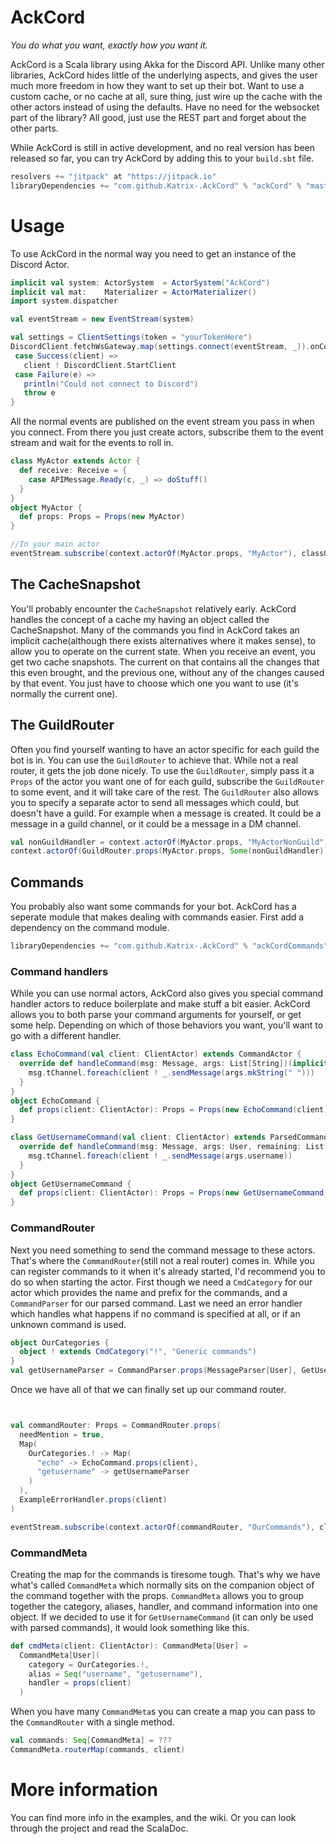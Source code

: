 # AckCord
*You do what you want, exactly how you want it.*

AckCord is a Scala library using Akka for the Discord API. Unlike many other libraries, AckCord hides little of the underlying aspects, and gives the user much more freedom in how they want to set up their bot. Want to use a custom cache, or no cache at all, sure thing, just wire up the cache with the other actors instead of using the defaults. Have no need for the websocket part of the library? All good, just use the REST part and forget about the other parts.

While AckCord is still in active development, and no real version has been released so far, you can try AckCord by adding this to your `build.sbt` file.
```scala
resolvers += "jitpack" at "https://jitpack.io"
libraryDependencies += "com.github.Katrix-.AckCord" % "ackCord" % "master-SNAPSHOT"
```

# Usage

To use AckCord in the normal way you need to get an instance of the Discord Actor.
```scala
implicit val system: ActorSystem  = ActorSystem("AckCord")
implicit val mat:    Materializer = ActorMaterializer()
import system.dispatcher

val eventStream = new EventStream(system)

val settings = ClientSettings(token = "yourTokenHere")
DiscordClient.fetchWsGateway.map(settings.connect(eventStream, _)).onComplete {
 case Success(client) =>
   client ! DiscordClient.StartClient
 case Failure(e) =>
   println("Could not connect to Discord")
   throw e
}
```

All the normal events are published on the event stream you pass in when you connect. From there you just create actors, subscribe them to the event stream and wait for the events to roll in.
```scala
class MyActor extends Actor {
  def receive: Receive = {
    case APIMessage.Ready(c, _) => doStuff()
  }
}
object MyActor {
  def props: Props = Props(new MyActor)
}

//In your main actor
eventStream.subscribe(context.actorOf(MyActor.props, "MyActor"), classOf[APIMessage.Ready])
```

## The CacheSnapshot
You'll probably encounter the `CacheSnapshot` relatively early. AckCord handles the concept of a cache my having an object called the CacheSnapshot. Many of the commands you find in AckCord takes an implicit cache(although there exists alternatives where it makes sense), to allow you to operate on the current state. When you receive an event, you get two cache snapshots. The current on that contains all the changes that this even brought, and the previous one, without any of the changes caused by that event. You just have to choose which one you want to use (it's normally the current one).

## The GuildRouter
Often you find yourself wanting to have an actor specific for each guild the bot is in. You can use the `GuildRouter` to achieve that. While not a real router, it gets the job done nicely. To use the `GuildRouter`, simply pass it a `Props` of the actor you want one of for each guild, subscribe the `GuildRouter` to some event, and it will take care of the rest. The `GuildRouter` also allows you to specify a separate actor to send all messages which could, but doesn't have a guild. For example when a message is created. It could be a message in a guild channel, or it could be a message in a DM channel.
```scala
val nonGuildHandler = context.actorOf(MyActor.props, "MyActorNonGuild")
context.actorOf(GuildRouter.props(MyActor.props, Some(nonGuildHandler)), "MyActor")
```

## Commands
You probably also want some commands for your bot. AckCord has a seperate module that makes dealing with commands easier. First add a dependency on the command module.
```scala
libraryDependencies += "com.github.Katrix-.AckCord" % "ackCordCommands" % "master-SNAPSHOT"
```

### Command handlers
While you can use normal actors, AckCord also gives you special command handler actors to reduce boilerplate and make stuff a bit easier. AckCord allows you to both parse your command arguments for yourself, or get some help. Depending on which of those behaviors you want, you'll want to go with a different handler.
```scala
class EchoCommand(val client: ClientActor) extends CommandActor {
  override def handleCommand(msg: Message, args: List[String])(implicit c: CacheSnapshot): Unit = {
    msg.tChannel.foreach(client ! _.sendMessage(args.mkString(" ")))
  }
}
object EchoCommand {
  def props(client: ClientActor): Props = Props(new EchoCommand(client))
}

class GetUsernameCommand(val client: ClientActor) extends ParsedCommandActor[User] {
  override def handleCommand(msg: Message, args: User, remaining: List[String])(implicit c: CacheSnapshot): Unit = {
    msg.tChannel.foreach(client ! _.sendMessage(args.username))
  }
}
object GetUsernameCommand {
  def props(client: ClientActor): Props = Props(new GetUsernameCommand(client))
}
```

### CommandRouter
Next you need something to send the command message to these actors. That's where the `CommandRouter`(still not a real router) comes in. While you can register commands to it when it's already started, I'd recommend you to do so when starting the actor. First though we need a `CmdCategory` for our actor which provides the name and prefix for the commands, and a `CommandParser` for our parsed command. Last we need an error handler which handles what happens if no command is specified at all, or if an unknown command is used.
```scala
object OurCategories {
  object ! extends CmdCategory("!", "Generic commands")
}
val getUsernameParser = CommandParser.props(MessageParser[User], GetUsernameCommand.props(client))
```

Once we have all of that we can finally set up our command router.
```scala


val commandRouter: Props = CommandRouter.props(
  needMention = true,
  Map(
    OurCategories.! -> Map(
      "echo" -> EchoCommand.props(client),
      "getusername" -> getUsernameParser
    )
  ),
  ExampleErrorHandler.props(client)
)

eventStream.subscribe(context.actorOf(commandRouter, "OurCommands"), classOf[APIMessage.MessageCreate])
```

### CommandMeta
Creating the map for the commands is tiresome tough. That's why we have what's called `CommandMeta` which normally sits on the companion object of the command together with the props. `CommandMeta` allows you to group together the category, aliases, handler, and command information into one object. If we decided to use it for `GetUsernameCommand` (it can only be used with parsed commands), it would look something like this.
```scala
def cmdMeta(client: ClientActor): CommandMeta[User] =
  CommandMeta[User](
    category = OurCategories.!,
    alias = Seq("username", "getusername"),
    handler = props(client)
  )
```

When you have many `CommandMeta`s you can create a map you can pass to the `CommandRouter` with a single method.
```scala
val commands: Seq[CommandMeta] = ???
CommandMeta.routerMap(commands, client)
```

# More information
You can find more info in the examples, and the wiki. Or you can look through the project and read the ScalaDoc.